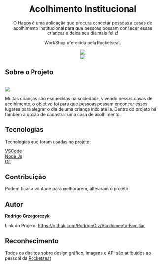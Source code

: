 <h1 align="center">Acolhimento Institucional</h1>
<p align="center">O Happy é uma aplicação que procura conectar pessoas a casas de acolhimento institucional para que pessoas possam conhecer essas crianças e deixa seu dia mais feliz!</p>

<p align="center">WorkShop oferecida pela Rocketseat.</p>

<p align="center">
  <img src="https://uploaddeimagens.com.br/images/002/924/741/full/logo-inicio.png?1603043190"/>
  <br/><img src="https://camo.githubusercontent.com/5037a5bac931e6f3d76ddfb57783ab96e4e2089f/68747470733a2f2f696d672e736869656c64732e696f2f6769746875622f6c6963656e73652f61647279616e33302f70726f6666793f6c6f676f3d676e75267374796c653d666f722d7468652d6261646765"/>
  </p>
          
<h2>Sobre o Projeto</h2>
<br><img src="https://uploaddeimagens.com.br/images/002/924/742/full/mapa.png?1603043247"/> 
<p>Muitas crianças são esquecidas na sociedade, vivendo nessas casas de acolhimento, o objetivo foi para que pessoas possam encontrar esses lugares para alegrar o dia de uma criança indo até la. Dentro do projeto há também a opção de cadastrar uma casa de acolhimento.</p>


<h2>Tecnologias</h2>
<p>Tecnologias que foram usadas no projeto:</p>
<a href="https://code.visualstudio.com/" rel"nofollow">VSCode</a>
<br/><a href="https://nodejs.org/en/download/" rel"nofollow">Node Js</a>
<br/><a href="https://git-scm.com/" rel"nofollow">Git</a>

<h2>Contribuição</h2>
<p>Podem ficar a vontade para melhorarem, alteraram o projeto</p>

<h2>Autor</h2>
<p><strong>Rodrigo Grzegorczyk</strong></p>

Link do Projeto: https://github.com/RodrigoGrz/Acolhimento-Familiar


<h2>Reconhecimento</h2>
<p>Todos os direitos sobre design gráfico, imagens e API são atribuidos ao pessoal da <a href="https://github.com/Rocketseat" rel"nofollow">Rocketseat</a></p>

